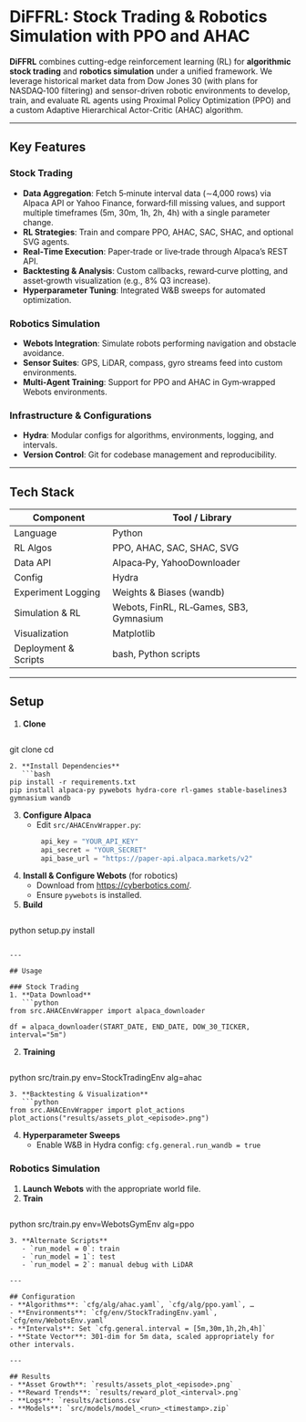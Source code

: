 # DiFFRL: Stock Trading & Robotics Simulation with PPO and AHAC

**DiFFRL** combines cutting-edge reinforcement learning (RL) for **algorithmic stock trading** and **robotics simulation** under a unified framework. We leverage historical market data from Dow Jones 30 (with plans for NASDAQ‑100 filtering) and sensor-driven robotic environments to develop, train, and evaluate RL agents using Proximal Policy Optimization (PPO) and a custom Adaptive Hierarchical Actor-Critic (AHAC) algorithm.

---

## Key Features

### Stock Trading
- **Data Aggregation**: Fetch 5‑minute interval data (∼4,000 rows) via Alpaca API or Yahoo Finance, forward‑fill missing values, and support multiple timeframes (5m, 30m, 1h, 2h, 4h) with a single parameter change.
- **RL Strategies**: Train and compare PPO, AHAC, SAC, SHAC, and optional SVG agents.
- **Real‑Time Execution**: Paper‑trade or live‑trade through Alpaca’s REST API.
- **Backtesting & Analysis**: Custom callbacks, reward‑curve plotting, and asset‑growth visualization (e.g., 8% Q3 increase).
- **Hyperparameter Tuning**: Integrated W&B sweeps for automated optimization.

### Robotics Simulation
- **Webots Integration**: Simulate robots performing navigation and obstacle avoidance.
- **Sensor Suites**: GPS, LiDAR, compass, gyro streams feed into custom environments.
- **Multi‑Agent Training**: Support for PPO and AHAC in Gym‑wrapped Webots environments.

### Infrastructure & Configurations
- **Hydra**: Modular configs for algorithms, environments, logging, and intervals.
- **Version Control**: Git for codebase management and reproducibility.

---

## Tech Stack
| Component            | Tool / Library                        |
|----------------------|---------------------------------------|
| Language             | Python                                |
| RL Algos             | PPO, AHAC, SAC, SHAC, SVG             |
| Data API             | Alpaca‑Py, YahooDownloader            |
| Config               | Hydra                                 |
| Experiment Logging   | Weights & Biases (wandb)              |
| Simulation & RL      | Webots, FinRL, RL‑Games, SB3, Gymnasium|
| Visualization        | Matplotlib                            |
| Deployment & Scripts | bash, Python scripts                  |

---

## Setup

1. **Clone**
   ```bash
git clone <repo-url>
cd <repo-name>
```
2. **Install Dependencies**
   ```bash
pip install -r requirements.txt
pip install alpaca‑py pywebots hydra‑core rl‑games stable‑baselines3 gymnasium wandb
```
3. **Configure Alpaca**
   - Edit `src/AHACEnvWrapper.py`:
     ```python
      api_key = "YOUR_API_KEY"
      api_secret = "YOUR_SECRET"
      api_base_url = "https://paper-api.alpaca.markets/v2"
      ```
4. **Install & Configure Webots** (for robotics)
   - Download from https://cyberbotics.com/.
   - Ensure `pywebots` is installed.
5. **Build**
   ```bash
python setup.py install
```

---

## Usage

### Stock Trading
1. **Data Download**
   ```python
from src.AHACEnvWrapper import alpaca_downloader

df = alpaca_downloader(START_DATE, END_DATE, DOW_30_TICKER, interval="5m")
```
2. **Training**
   ```bash
python src/train.py env=StockTradingEnv alg=ahac
```
3. **Backtesting & Visualization**
   ```python
from src.AHACEnvWrapper import plot_actions
plot_actions("results/assets_plot_<episode>.png")
```
4. **Hyperparameter Sweeps**
   - Enable W&B in Hydra config: `cfg.general.run_wandb = true`

### Robotics Simulation
1. **Launch Webots** with the appropriate world file.
2. **Train**
   ```bash
python src/train.py env=WebotsGymEnv alg=ppo
```
3. **Alternate Scripts**
   - `run_model = 0`: train
   - `run_model = 1`: test
   - `run_model = 2`: manual debug with LiDAR

---

## Configuration
- **Algorithms**: `cfg/alg/ahac.yaml`, `cfg/alg/ppo.yaml`, …
- **Environments**: `cfg/env/StockTradingEnv.yaml`, `cfg/env/WebotsEnv.yaml`
- **Intervals**: Set `cfg.general.interval = [5m,30m,1h,2h,4h]`
- **State Vector**: 301‑dim for 5m data, scaled appropriately for other intervals.

---

## Results
- **Asset Growth**: `results/assets_plot_<episode>.png`
- **Reward Trends**: `results/reward_plot_<interval>.png`
- **Logs**: `results/actions.csv`
- **Models**: `src/models/model_<run>_<timestamp>.zip`

